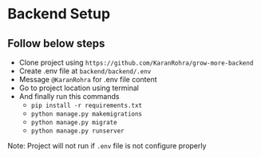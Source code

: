 # Backend Setup

## Follow below steps

-   Clone project using `https://github.com/KaranRohra/grow-more-backend`
-   Create .env file at `backend/backend/.env`
-   Message `@KaranRohra` for .env file content
-   Go to project location using terminal
-   And finally run this commands
    -   `pip install -r requirements.txt`
    -   `python manage.py makemigrations`
    -   `python manage.py migrate`
    -   `python manage.py runserver`

Note: Project will not run if `.env` file is not configure properly

